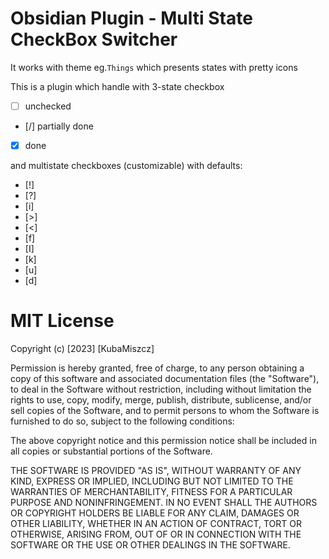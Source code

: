 # Obsidian Plugin - Multi State CheckBox Switcher
It works with theme eg.`Things` which presents states with pretty icons

This is a plugin which handle with 3-state checkbox
- [ ] unchecked
- [/] partially done 
- [x] done

and multistate checkboxes (customizable) with defaults:
- [!] 
- [?]
- [i]
- [>]
- [<]
- [f]
- [I]
- [k]
- [u]
- [d]


# MIT License

Copyright (c) [2023] [KubaMiszcz]

Permission is hereby granted, free of charge, to any person obtaining a copy
of this software and associated documentation files (the "Software"), to deal
in the Software without restriction, including without limitation the rights
to use, copy, modify, merge, publish, distribute, sublicense, and/or sell
copies of the Software, and to permit persons to whom the Software is
furnished to do so, subject to the following conditions:

The above copyright notice and this permission notice shall be included in all
copies or substantial portions of the Software.

THE SOFTWARE IS PROVIDED "AS IS", WITHOUT WARRANTY OF ANY KIND, EXPRESS OR
IMPLIED, INCLUDING BUT NOT LIMITED TO THE WARRANTIES OF MERCHANTABILITY,
FITNESS FOR A PARTICULAR PURPOSE AND NONINFRINGEMENT. IN NO EVENT SHALL THE
AUTHORS OR COPYRIGHT HOLDERS BE LIABLE FOR ANY CLAIM, DAMAGES OR OTHER
LIABILITY, WHETHER IN AN ACTION OF CONTRACT, TORT OR OTHERWISE, ARISING FROM,
OUT OF OR IN CONNECTION WITH THE SOFTWARE OR THE USE OR OTHER DEALINGS IN THE
SOFTWARE.
